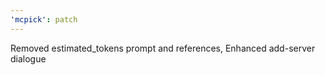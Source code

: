 ```yaml
---
'mcpick': patch
---
```


Removed estimated_tokens prompt and references, Enhanced add-server
dialogue
